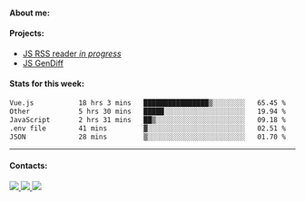 #### About me:

#### Projects:
- [JS RSS reader *in progress*](https://github.com/GKoil/frontend-project-lvl3)
- [JS GenDiff](https://github.com/GKoil/GenDiff)

#### Stats for this week:
<!--START_SECTION:waka-->

```txt
Vue.js           18 hrs 3 mins   ████████████████▒░░░░░░░░   65.45 %
Other            5 hrs 30 mins   █████░░░░░░░░░░░░░░░░░░░░   19.94 %
JavaScript       2 hrs 31 mins   ██▒░░░░░░░░░░░░░░░░░░░░░░   09.18 %
.env file        41 mins         ▓░░░░░░░░░░░░░░░░░░░░░░░░   02.51 %
JSON             28 mins         ▒░░░░░░░░░░░░░░░░░░░░░░░░   01.70 %
```

<!--END_SECTION:waka-->
---
#### Contacts:

<a target='_blank' title='LinkedIn' href="https://www.linkedin.com/in/gkoil/">
  <img src="https://img.shields.io/badge/LinkedIn-0077B5?style=for-the-badge&logo=linkedin&logoColor=white" />
</a>
<a target='_blank' title='Telegram' href="https://t.me/gkoil">
  <img src="https://img.shields.io/badge/Telegram-2CA5E0?style=for-the-badge&logo=telegram&logoColor=white" />
</a>
<a target='_blank' title='Gmail' href="mailto: gk.grigorev@gmail.com">
  <img src="https://img.shields.io/badge/Gmail-D14836?style=for-the-badge&logo=gmail&logoColor=white" />
</a>

